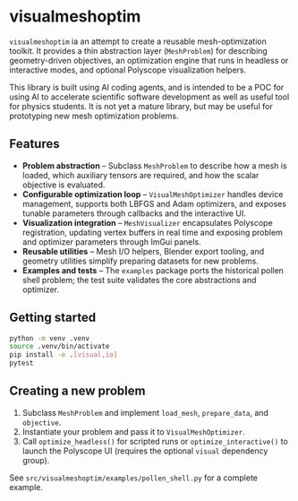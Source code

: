 # visualmeshoptim

`visualmeshoptim` ia an attempt to create a reusable
mesh-optimization toolkit.  It provides a thin abstraction layer (`MeshProblem`)
for describing geometry-driven objectives, an optimization engine that runs in
headless or interactive modes, and optional Polyscope visualization helpers.

This library is built using AI coding agents, and is intended to be a POC for 
using AI to accelerate scientific software development as well as useful tool for
physics students. It is not yet a mature library, but may be useful for prototyping 
new mesh optimization problems.


## Features

- **Problem abstraction** – Subclass `MeshProblem` to describe how a mesh is
  loaded, which auxiliary tensors are required, and how the scalar objective is
  evaluated.
- **Configurable optimization loop** – `VisualMeshOptimizer` handles device
  management, supports both LBFGS and Adam optimizers, and exposes tunable
  parameters through callbacks and the interactive UI.
- **Visualization integration** – `MeshVisualizer` encapsulates Polyscope
  registration, updating vertex buffers in real time and exposing problem and
  optimizer parameters through ImGui panels.
- **Reusable utilities** – Mesh I/O helpers, Blender export tooling, and
  geometry utilities simplify preparing datasets for new problems.
- **Examples and tests** – The `examples` package ports the historical pollen
  shell problem; the test suite validates the core abstractions and optimizer.

## Getting started

```bash
python -m venv .venv
source .venv/bin/activate
pip install -e .[visual,io]
pytest
```

## Creating a new problem

1. Subclass `MeshProblem` and implement `load_mesh`, `prepare_data`, and
   `objective`.
2. Instantiate your problem and pass it to `VisualMeshOptimizer`.
3. Call `optimize_headless()` for scripted runs or `optimize_interactive()` to
   launch the Polyscope UI (requires the optional `visual` dependency group).

See `src/visualmeshoptim/examples/pollen_shell.py` for a complete example.
